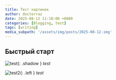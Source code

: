 ```yaml
---
title: Тест картинок
author: doctorraz
date: 2025-08-12 11:10:00 +0800
categories: [Blogging, test]
tags: [writing]
media_subpath: '/assets/img/posts/2025-08-12-img'
---
```



## Быстрый старт
 
![test](Accelerators_menu.png){: .shadow }
_test_

![test2](/Accelerators_menu.png){: .left }
_test_